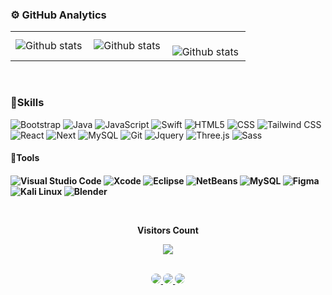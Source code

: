 
### ⚙️ GitHub Analytics

<table>
  <tr>
    <td>
       <img align="left" src="https://github-readme-stats.vercel.app/api?username=YuriSantiago&theme=dark&hide_border=false&include_all_commits=true&count_private=true" alt="Github stats" />
    </td>
    <td>
       <img align="left" src="https://github-readme-stats.vercel.app/api/top-langs/?username=YuriSantiag&theme=dark&hide_border=false&include_all_commits=true&count_private=true&layout=compact" alt="Github stats" />
    </td>
    <td>
       <br/>
       <img align="left" src="https://github-readme-streak-stats.herokuapp.com/?user=YuriSantiag&theme=dark&hide_border=false" alt="Github stats" />
    </td>
  </tr>
</table>
<br/>

<h3>🚀Skills</h3>

![Bootstrap](https://img.shields.io/badge/-Bootstrap-333333?style=flat&logo=Bootstrap&logoColor=563D7C)
![Java](https://img.shields.io/badge/-Java-333333?style=flat&logo=Java&logoColor=007396)
![JavaScript](https://img.shields.io/badge/-JavaScript-333333?style=flat&logo=javascript)
![Swift](https://img.shields.io/badge/-Swift-333333?style=flat&logo=Swift&logoColor=FA7343)
![HTML5](https://img.shields.io/badge/-HTML5-333333?style=flat&logo=HTML5)
![CSS](https://img.shields.io/badge/-CSS-333333?style=flat&logo=CSS3&logoColor=1572B6)
![Tailwind CSS](https://img.shields.io/badge/-Tailwind%20CSS-333333?style=flat&logo=Tailwind%20CSS&logoColor=38B2AC)
![React](https://img.shields.io/badge/-React-333333?style=flat&logo=react)
![Next](https://img.shields.io/badge/-Nextjs-333333?style=flat&logo=next)
![MySQL](https://img.shields.io/badge/-MySQL-333333?style=flat&logo=mysql)
![Git](https://img.shields.io/badge/-Git-333333?style=flat&logo=git)
![Jquery](https://img.shields.io/badge/-Jquery-333333?style=flat&logo=jquery)
![Three.js](https://img.shields.io/badge/-Three.js-333333?style=flat&logo=three.js&logoColor=white)
![Sass](https://img.shields.io/badge/-Sass-333333?style=flat&logo=sass&logoColor=white)

<h4>🔧Tools<h4/>

![Visual Studio Code](https://img.shields.io/badge/-Visual%20Studio%20Code-333333?style=flat&logo=visual-studio-code&logoColor=007ACC)
![Xcode](https://img.shields.io/badge/-Xcode-333333?style=flat&logo=Xcode&logoColor=1575F9)
![Eclipse](https://img.shields.io/badge/-Eclipse-333333?style=flat&logo=eclipse-ide&logoColor=2C2255)
![NetBeans](https://img.shields.io/badge/-NetBeans-333333?style=flat&logo=netbeans&logoColor=2C2255)
![MySQL](https://img.shields.io/badge/-MySQL-333333?style=flat&logo=mysql&logoColor=2C2255)
![Figma](https://img.shields.io/badge/-Figma-333333?style=flat&logo=figma&logoColor=007ACC)
![Kali Linux](https://img.shields.io/badge/-Kali_Linux-333333?style=flat&logo=kali-linux&logoColor=white)
![Blender](https://img.shields.io/badge/-Blender-333333?style=flat&logo=blender&logoColor=white)

<div align="center">
   <br>
   <p align="centre"><b>Visitors Count</b></p>  
   <p align="center"><img align="center" src="https://profile-counter.glitch.me/{yurisantiag}/count.svg" /></p> 
   <br>
</div>

<div align="center"> 
   <a href="https://www.linkedin.com/in/yuri-santiago?utm_source=share&utm_campaign=share_via&utm_content=profile&utm_medium=ios_app" target="_blank">
      <img src="https://img.shields.io/badge/-LinkedIn-%230077B5?style=for-the-badge&logo=linkedin&logoColor=white" style="border-radius: 30px" target="_blank">
   </a>
   <a href="https://www.hackerrank.com/profile/yurisantiagox3" target="_blank">
      <img src="https://img.shields.io/badge/-HackerRank-2EC866?style=for-the-badge&logo=HackerRank&logoColor=white" style="border-radius: 30px" target="_blank">
   </a> 
   <a href="https://dribbble.com/yurisantiago" target="_blank">
      <img src="https://img.shields.io/badge/-Dribbble-EA4C89?style=for-the-badge&logo=dribbble&logoColor=white" style="border-radius: 30px">
   </a>
</div>
